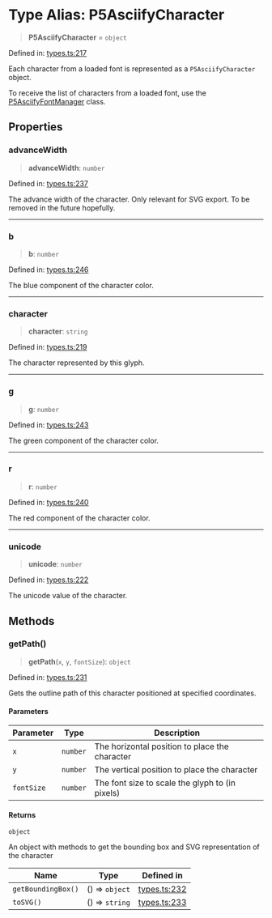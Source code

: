 # Type Alias: P5AsciifyCharacter

> **P5AsciifyCharacter** = `object`

Defined in: [types.ts:217](https://github.com/humanbydefinition/p5.asciify/blob/1fdcca16e0d536cb9e8fbd48454be986de20576c/src/lib/types.ts#L217)

Each character from a loaded font is represented as a `P5AsciifyCharacter` object.

To receive the list of characters from a loaded font, use the [P5AsciifyFontManager](../classes/P5AsciifyFontManager.md) class.

## Properties

### advanceWidth

> **advanceWidth**: `number`

Defined in: [types.ts:237](https://github.com/humanbydefinition/p5.asciify/blob/1fdcca16e0d536cb9e8fbd48454be986de20576c/src/lib/types.ts#L237)

The advance width of the character. Only relevant for SVG export. To be removed in the future hopefully.

---

### b

> **b**: `number`

Defined in: [types.ts:246](https://github.com/humanbydefinition/p5.asciify/blob/1fdcca16e0d536cb9e8fbd48454be986de20576c/src/lib/types.ts#L246)

The blue component of the character color.

---

### character

> **character**: `string`

Defined in: [types.ts:219](https://github.com/humanbydefinition/p5.asciify/blob/1fdcca16e0d536cb9e8fbd48454be986de20576c/src/lib/types.ts#L219)

The character represented by this glyph.

---

### g

> **g**: `number`

Defined in: [types.ts:243](https://github.com/humanbydefinition/p5.asciify/blob/1fdcca16e0d536cb9e8fbd48454be986de20576c/src/lib/types.ts#L243)

The green component of the character color.

---

### r

> **r**: `number`

Defined in: [types.ts:240](https://github.com/humanbydefinition/p5.asciify/blob/1fdcca16e0d536cb9e8fbd48454be986de20576c/src/lib/types.ts#L240)

The red component of the character color.

---

### unicode

> **unicode**: `number`

Defined in: [types.ts:222](https://github.com/humanbydefinition/p5.asciify/blob/1fdcca16e0d536cb9e8fbd48454be986de20576c/src/lib/types.ts#L222)

The unicode value of the character.

## Methods

### getPath()

> **getPath**(`x`, `y`, `fontSize`): `object`

Defined in: [types.ts:231](https://github.com/humanbydefinition/p5.asciify/blob/1fdcca16e0d536cb9e8fbd48454be986de20576c/src/lib/types.ts#L231)

Gets the outline path of this character positioned at specified coordinates.

#### Parameters

| Parameter  | Type     | Description                                     |
| ---------- | -------- | ----------------------------------------------- |
| `x`        | `number` | The horizontal position to place the character  |
| `y`        | `number` | The vertical position to place the character    |
| `fontSize` | `number` | The font size to scale the glyph to (in pixels) |

#### Returns

`object`

An object with methods to get the bounding box and SVG representation of the character

| Name               | Type           | Defined in                                                                                                                          |
| ------------------ | -------------- | ----------------------------------------------------------------------------------------------------------------------------------- |
| `getBoundingBox()` | () => `object` | [types.ts:232](https://github.com/humanbydefinition/p5.asciify/blob/1fdcca16e0d536cb9e8fbd48454be986de20576c/src/lib/types.ts#L232) |
| `toSVG()`          | () => `string` | [types.ts:233](https://github.com/humanbydefinition/p5.asciify/blob/1fdcca16e0d536cb9e8fbd48454be986de20576c/src/lib/types.ts#L233) |
